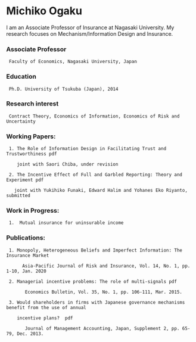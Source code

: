 # Michiko Ogaku
I am an Associate Professor of Insurance at Nagasaki University. My research focuses on Mechanism/Information Design and Insurance.


### Associate Professor

     Faculty of Economics, Nagasaki University, Japan

### Education

     Ph.D. University of Tsukuba (Japan), 2014                

### Research interest

     Contract Theory, Economics of Information, Economics of Risk and Uncertainty


### Working Papers:

     1. The Role of Information Design in Facilitating Trust and Trustworthiness pdf

        joint with Saori Chiba, under revision

     2. The Incentive Effect of Full and Garbled Reporting: Theory and Experiment pdf

       joint with Yukihiko Funaki, Edward Halim and Yohanes Eko Riyanto, submitted

       
### Work in Progress:

     1.  Mutual insurance for uninsurable income


### Publications:

     1. Monopoly, Heterogeneous Beliefs and Imperfect Information: The Insurance Market

          Asia-Pacific Journal of Risk and Insurance, Vol. 14, No. 1, pp. 1-10, Jan. 2020

     2. Managerial incentive problems: The role of multi-signals pdf

           Economics Bulletin, Vol. 35, No. 1, pp. 106-111, Mar. 2015.  

     3. Would shareholders in firms with Japanese governance mechanisms benefit from the use of annual

        incentive plans?  pdf

           Journal of Management Accounting, Japan, Supplement 2, pp. 65-79, Dec. 2013.
